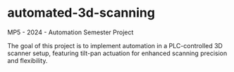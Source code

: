 # automated-3d-scanning

MP5 - 2024 - Automation Semester Project

The goal of this project is to implement automation in a PLC-controlled 3D scanner setup, featuring tilt-pan actuation for enhanced scanning precision and flexibility.